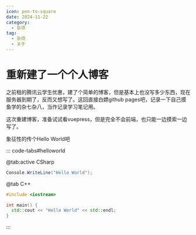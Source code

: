 ```yaml
---
icon: pen-to-square
date: 2024-11-22
category:
  - 杂项
tag:
  - 杂项
  - 关于
---
```


# 重新建了一个个人博客

之前租的腾讯云学生优惠，建了个简单的博客，但是基本上也没写多少东西，现在服务器到期了，反而又想写了。这回直接白嫖github pages吧，记录一下自己摸鱼学的杂七杂八，当作记录学习笔记用。

这次重建博客，准备试试看vuepress，但是完全不会前端，也只能一边摸索一边写了。

象征性的传个Hello World吧

::: code-tabs#helloworld

@tab:active CSharp

```csharp
Console.WriteLine("Hello World");
```

@tab C++

```cpp
#include <iostream>

int main() {
  std::cout << "Hello World" << std::endl;
}
```

:::